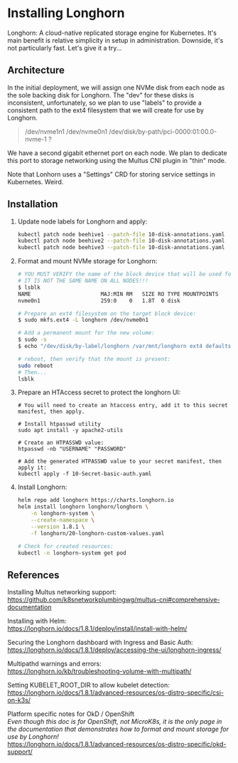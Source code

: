 # Installing Longhorn

Longhorn:  A cloud-native replicated storage engine for Kubernetes.  It's main benefit is relative simplicity in setup in administration.  Downside, it's not particularly fast.  Let's give it a try...

## Architecture

In the initial deployment, we will assign one NVMe disk from each node as the sole backing disk for Longhorn. The "dev" for these disks is inconsistent, unfortunately, so we plan to use "labels"
to provide a consistent path to the ext4 filesystem that we will create for use by Longhorn.

> /dev/nvme1n1
> /dev/nvme0n1
> /dev/disk/by-path/pci-0000:01:00.0-nvme-1
> ?

We have a second gigabit ethernet port on each node.  We plan to dedicate this port to storage networking using the Multus CNI plugin in "thin" mode.

Note that Lonhorn uses a "Settings" CRD for storing service settings in Kubernetes.  Weird.

## Installation

1. Update node labels for Longhorn and apply:

    ```bash
    kubectl patch node beehive1 --patch-file 10-disk-annotations.yaml
    kubectl patch node beehive2 --patch-file 10-disk-annotations.yaml
    kubectl patch node beehive3 --patch-file 10-disk-annotations.yaml
    ```

2. Format and mount NVMe storage for Longhorn:

    ```bash
    # YOU MUST VERIFY the name of the block device that will be used for longhorn.
    # IT IS NOT THE SAME NAME ON ALL NODES!!!
    $ lsblk
    NAME                      MAJ:MIN RM   SIZE RO TYPE MOUNTPOINTS
    nvme0n1                   259:0    0   1.8T  0 disk

    # Prepare an ext4 filesystem on the target block device:
    $ sudo mkfs.ext4 -L longhorn /dev/nvme0n1

    # Add a permanent mount for the new volume:
    $ sudo -s
    $ echo "/dev/disk/by-label/longhorn /var/mnt/longhorn ext4 defaults 0 1" >> /etc/fstab

    # reboot, then verify that the mount is present:
    sudo reboot
    # Then...
    lsblk
    ```

3. Prepare an HTAccess secret to protect the longhorn UI:

    ```shell
    # You will need to create an htaccess entry, add it to this secret manifest, then apply.

    # Install htpasswd utility
    sudo apt install -y apache2-utils

    # Create an HTPASSWD value:
    htpasswd -nb "USERNAME" "PASSWORD"

    # Add the generated HTPASSWD value to your secret manifest, then apply it:
    kubectl apply -f 10-Secret-basic-auth.yaml
    ```

4. Install Longhorn:

    ```bash
    helm repo add longhorn https://charts.longhorn.io
    helm install longhorn longhorn/longhorn \
        -n longhorn-system \
        --create-namespace \
        --version 1.8.1 \
        -f longhorn/20-longhorn-custom-values.yaml

    # Check for created resources:
    kubectl -n longhorn-system get pod
    ```

## References

Installing Multus networking support:  
<https://github.com/k8snetworkplumbingwg/multus-cni#comprehensive-documentation>

Installing with Helm:  
<https://longhorn.io/docs/1.8.1/deploy/install/install-with-helm/>

Securing the Longhorn dashboard with Ingress and Basic Auth:  
<https://longhorn.io/docs/1.8.1/deploy/accessing-the-ui/longhorn-ingress/>

Multipathd warnings and errors:  
<https://longhorn.io/kb/troubleshooting-volume-with-multipath/>

Setting KUBELET_ROOT_DIR to allow kubelet detection:  
<https://longhorn.io/docs/1.8.1/advanced-resources/os-distro-specific/csi-on-k3s/>

Platform specific notes for OkD / OpenShift  
*Even though this doc is for OpenShift, not MicroK8s, it is the only page in the documentation that demonstrates how to format and mount storage for use by Longhorn!*  
<https://longhorn.io/docs/1.8.1/advanced-resources/os-distro-specific/okd-support/>
